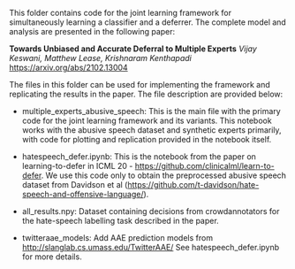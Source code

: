 This folder contains code for the joint learning framework for simultaneously learning a classifier and a deferrer. The complete model and analysis are presented in the following paper:

**Towards Unbiased and Accurate Deferral to Multiple Experts**
*Vijay Keswani, Matthew Lease, Krishnaram Kenthapadi*
https://arxiv.org/abs/2102.13004

The files in this folder can be used for implementing the framework
and replicating the results in the paper. The file description are provided below:

- multiple_experts_abusive_speech: This is the main file with the primary
code for the joint learning framework and its variants. This notebook 
works with the abusive speech dataset and synthetic experts primarily,
with code for plotting and replication provided in the notebook itself.

- hatespeech_defer.ipynb: This is the notebook from the paper on
learning-to-defer in ICML 20 - https://github.com/clinicalml/learn-to-defer.
We use this code only to obtain the preprocessed abusive speech dataset
from Davidson et al (https://github.com/t-davidson/hate-speech-and-offensive-language/).

- all_results.npy: Dataset containing decisions from crowdannotators for
the hate-speech labelling task described in the paper.

- twitteraae_models: Add AAE prediction models from http://slanglab.cs.umass.edu/TwitterAAE/
See hatespeech_defer.ipynb for more details.
